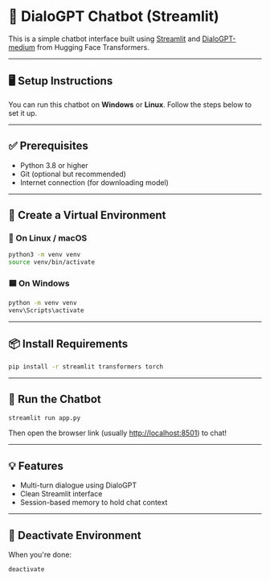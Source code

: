 # 💬 DialoGPT Chatbot (Streamlit)

This is a simple chatbot interface built using [Streamlit](https://streamlit.io/) and [DialoGPT-medium](https://huggingface.co/microsoft/DialoGPT-medium) from Hugging Face Transformers.

---

## 🖥️ Setup Instructions

You can run this chatbot on **Windows** or **Linux**. Follow the steps below to set it up.

---

## ✅ Prerequisites

- Python 3.8 or higher
- Git (optional but recommended)
- Internet connection (for downloading model)

---

## 🐍 Create a Virtual Environment

### 🔷 On Linux / macOS

```bash
python3 -m venv venv
source venv/bin/activate
````

### 🟦 On Windows

```bash
python -m venv venv
venv\Scripts\activate
```

---

## 📦 Install Requirements

```bash
pip install -r streamlit transformers torch
```

---

## 🚀 Run the Chatbot

```bash
streamlit run app.py
```

Then open the browser link (usually [http://localhost:8501](http://localhost:8501)) to chat!

---

## 💡 Features

* Multi-turn dialogue using DialoGPT
* Clean Streamlit interface
* Session-based memory to hold chat context

---

## 🧼 Deactivate Environment

When you're done:

```bash
deactivate
```
